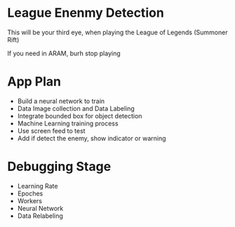 # League Enenmy Detection 

This will be your third eye, when playing the League of Legends (Summoner Rift)

If you need in ARAM, burh stop playing 

# App Plan

- Build a neural network to train
- Data Image collection and Data Labeling
- Integrate bounded box for object detection
- Machine Learning training process
- Use screen feed to test
- Add if detect the enemy, show indicator or warning

# Debugging Stage 

- Learning Rate
- Epoches
- Workers
- Neural Network
- Data Relabeling
